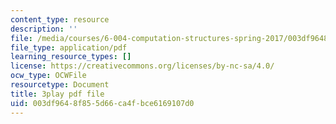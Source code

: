 ```yaml
---
content_type: resource
description: ''
file: /media/courses/6-004-computation-structures-spring-2017/003df9648f855d66ca4fbce6169107d0_Z7pKkCDmHh0.pdf
file_type: application/pdf
learning_resource_types: []
license: https://creativecommons.org/licenses/by-nc-sa/4.0/
ocw_type: OCWFile
resourcetype: Document
title: 3play pdf file
uid: 003df964-8f85-5d66-ca4f-bce6169107d0
---
```

